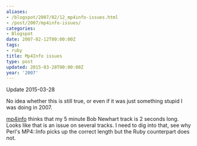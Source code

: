 ```yaml
---
aliases:
- /blogspot/2007/02/12_mp4info-issues.html
- /post/2007/mp4info-issues/
categories:
- Blogspot
date: 2007-02-12T00:00:00Z
tags:
- ruby
title: Mp4Info issues
type: post
updated: 2015-03-28T00:00:00Z
year: '2007'
---
```

<!--more-->
<aside>
<p>Update 2015-03-28

<p>No idea whether this is still true, or even if it was just something stupid I was doing in 2007.
</aside>

[mp4info]: https://github.com/arbarlow/ruby-mp4info

[mp4info][] thinks that my 5 minute Bob Newhart track is 2 seconds long. Looks like that is an issue on several tracks. I need to dig into that, see why Perl's MP4::Info picks up the correct length but the Ruby counterpart does not.
